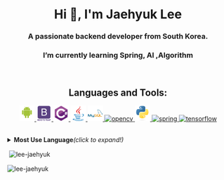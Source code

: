 <div align="center">
  <h1>Hi 👋, I'm Jaehyuk Lee</h1>
  <h3>A passionate backend developer from South Korea. </h3>
  <h3>I’m currently learning Spring, Al ,Algorithm</h3><br>

  <h2>Languages and Tools:</h2>
  <p> <a href="https://developer.android.com" target="_blank"> <img src="https://raw.githubusercontent.com/devicons/devicon/master/icons/android/android-original-wordmark.svg" alt="android" width="35" height="35"/> </a> <a href="https://getbootstrap.com" target="_blank">
  <img src="https://raw.githubusercontent.com/devicons/devicon/master/icons/bootstrap/bootstrap-plain-wordmark.svg" alt="bootstrap" width="35" height="35"/> </a>
  <a href="https://www.w3schools.com/cs/" target="_blank"> <img src="https://raw.githubusercontent.com/devicons/devicon/master/icons/csharp/csharp-original.svg" alt="csharp" width="35" height="35"/> </a> <a href="https://www.java.com" target="_blank"> <img src="https://raw.githubusercontent.com/devicons/devicon/master/icons/java/java-original.svg" alt="java" width="35" height="35"/> </a> 
  <a href="https://www.mysql.com/" target="_blank"> <img src="https://raw.githubusercontent.com/devicons/devicon/master/icons/mysql/mysql-original-wordmark.svg" alt="mysql" width="35" height="35"/> </a> 
  <a href="https://opencv.org/" target="_blank"> <img src="https://www.vectorlogo.zone/logos/opencv/opencv-icon.svg" alt="opencv" width="35" height="35"/> </a> 
  <a href="https://www.python.org" target="_blank"> <img src="https://raw.githubusercontent.com/devicons/devicon/master/icons/python/python-original.svg" alt="python" width="35" height="35"/> </a> 
  <a href="https://spring.io/" target="_blank"> <img src="https://www.vectorlogo.zone/logos/springio/springio-icon.svg" alt="spring" width="35" height="35"/> </a> 
  <a href="https://www.tensorflow.org" target="_blank"> <img src="https://www.vectorlogo.zone/logos/tensorflow/tensorflow-icon.svg" alt="tensorflow" width="35" height="35"/> </a> </p><br>

</div>

<details>
<summary><b>Most Use Language</b><i>(click to expand!)</i></summary>
<p><img align="left" src="https://github-readme-stats.vercel.app/api/top-langs?username=lee-jaehyuk&show_icons=true&locale=en&layout=compact" alt="lee-jaehyuk" /></p><br>
</details>


<p>&nbsp;<img align="center" src="https://github-readme-stats.vercel.app/api?username=lee-jaehyuk&show_icons=true&locale=en" alt="lee-jaehyuk" /></p>

<p><img align="center" src="https://github-readme-streak-stats.herokuapp.com/?user=lee-jaehyuk&theme=highcontrast" alt="lee-jaehyuk" /></p>
 
